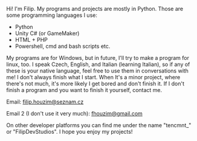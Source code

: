 Hi! I'm Filip. My programs and projects are mostly in Python. Those are some programming languages I use:

 - Python
 - Unity C# (or GameMaker)
 - HTML + PHP
 - Powershell, cmd and bash scripts
etc.

My programs are for Windows, but in future, I'll try to make a program for linux, too. I speak Czech, English, and Italian (learning Italian), 
so if any of these is your native language, feel free to use them in conversations with me! I don't always finish what I start. When It's a minor project,
where there's not much, it's more likely I get bored and don't finish it. If I don't finish a program and you want to finish it yourself, contact me.

Email: filip.houzim@seznam.cz

Email 2 (I don't use it very much): fhouzim@gmail.com

On other developer platforms you can find me under the name "tencmnt_" or "FilipDevStudios". I hope you enjoy my projects!
